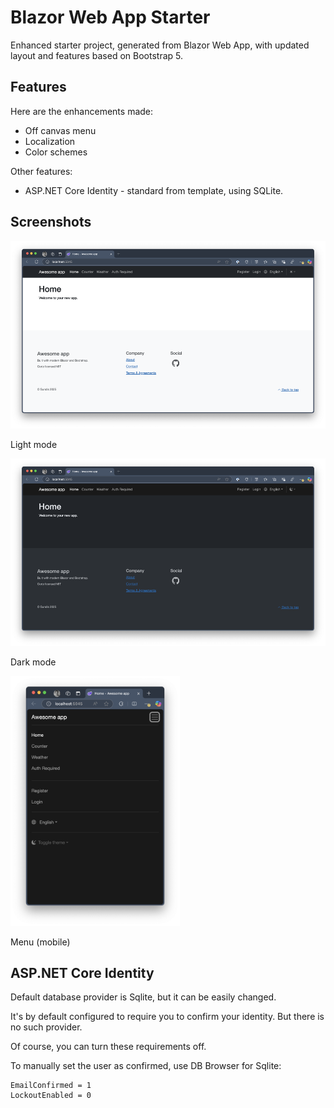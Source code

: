 # Blazor Web App Starter

Enhanced starter project, generated from Blazor Web App, with updated layout and features based on Bootstrap 5.

## Features
Here are the enhancements made:

* Off canvas menu
* Localization
* Color schemes

Other features:

* ASP.NET Core Identity - standard from template, using SQLite.

## Screenshots

<img src="screenshots/light-mode.png" alt="Light mode" height="300">

Light mode

<img src="screenshots/dark-mode.png" alt="Dark mode" height="300">

Dark mode

<img src="screenshots/menu-mobile.png" alt="Menu (mobile)" height="400">

Menu (mobile)

## ASP.NET Core Identity

Default database provider is Sqlite, but it can be easily changed. 

It's by default configured to require you to confirm your identity. But there is no such provider.

Of course, you can turn these requirements off.

To manually set the user as confirmed, use DB Browser for Sqlite:

```
EmailConfirmed = 1
LockoutEnabled = 0
```